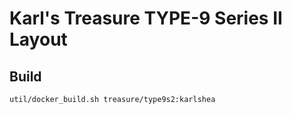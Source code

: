 # Karl's Treasure TYPE-9 Series II Layout

## Build

`util/docker_build.sh treasure/type9s2:karlshea`
